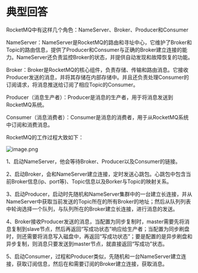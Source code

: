 # 典型回答

RocketMQ中有这样几个角色：NameServer、Broker、Producer和Consumer

NameServer：NameServer是RocketMQ的路由和寻址中心，它维护了Broker和Topic的路由信息，提供了Producer和Consumer与正确的Broker建立连接的能力。NameServer还负责监控Broker的状态，并提供自动发现和故障恢复的功能。

Broker：Broker是RocketMQ的核心组件，负责存储、传输和路由消息。它接收Producer发送的消息，并将其存储在内部存储中。并且还负责处理Consumer的订阅请求，将消息推送给订阅了相应Topic的Consumer。

Producer（消息生产者）：Producer是消息的生产者，用于将消息发送到RocketMQ系统。

Consumer（消息消费者）：Consumer是消息的消费者，用于从RocketMQ系统中订阅和消费消息。

RocketMQ的工作过程大致如下：

![image.png](https://cdn.nlark.com/yuque/0/2023/png/5378072/1687077878860-1ef12f72-2370-4398-831c-9243f1a92189.png#averageHue=%23fcfaf9&clientId=ua5befcb5-9f81-4&from=paste&height=615&id=ZtMB6&originHeight=615&originWidth=1258&originalType=binary&ratio=1&rotation=0&showTitle=false&size=56144&status=done&style=none&taskId=u03b43894-7311-40a9-aee2-bf1c7342c06&title=&width=1258)

1、启动NameServer，他会等待Broker、Producer以及Consumer的链接。

2、启动Broker，会和NameServer建立连接，定时发送心跳包。心跳包中包含当前Broker信息(ip、port等)、Topic信息以及Borker与Topic的映射关系。

3、启动Producer，启动时先随机和NameServer集群中的一台建立长连接，并从NameServer中获取当前发送的Topic所在的所有Broker的地址；然后从队列列表中轮询选择一个队列，与队列所在的Broker建立长连接，进行消息的发送。

4、Broker接收Producer发送的消息，当配置为同步复制时，master需要先将消息复制到slave节点，然后再返回“写成功状态”响应给生产者；当配置为同步刷盘时，则还需要将消息写入磁盘中，再返回“写成功状态”；要是配置的是异步刷盘和异步复制，则消息只要发送到master节点，就直接返回“写成功”状态。

5、启动Consumer，过程和Producer类似，先随机和一台NameServer建立连接，获取订阅信息，然后在和需要订阅的Broker建立连接，获取消息。



